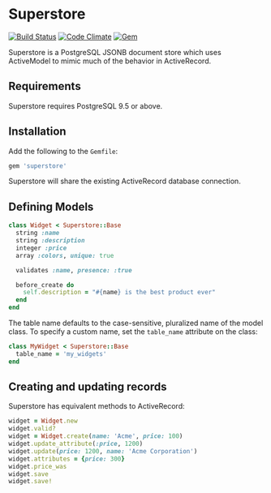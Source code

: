 # Superstore
[![Build Status](https://secure.travis-ci.org/data-axle/superstore.png?rvm=2.0.0)](http://travis-ci.org/data-axle/superstore)
[![Code Climate](https://codeclimate.com/github/data-axle/superstore/badges/gpa.svg)](https://codeclimate.com/github/data-axle/superstore)
[![Gem](https://img.shields.io/gem/v/superstore.svg?maxAge=2592000)](https://rubygems.org/gems/superstore)

Superstore is a PostgreSQL JSONB document store which uses ActiveModel to mimic much of the behavior
in ActiveRecord.

## Requirements

Superstore requires PostgreSQL 9.5 or above.

## Installation

Add the following to the `Gemfile`:

```ruby
gem 'superstore'
```

Superstore will share the existing ActiveRecord database connection.

## Defining Models

```ruby
class Widget < Superstore::Base
  string :name
  string :description
  integer :price
  array :colors, unique: true

  validates :name, presence: :true

  before_create do
    self.description = "#{name} is the best product ever"
  end
end
```

The table name defaults to the case-sensitive, pluralized name of the model class. To specify a
custom name, set the `table_name` attribute on the class:

```ruby
class MyWidget < Superstore::Base
  table_name = 'my_widgets'
end
```

## Creating and updating records

Superstore has equivalent methods to ActiveRecord:

```ruby
widget = Widget.new
widget.valid?
widget = Widget.create(name: 'Acme', price: 100)
widget.update_attribute(:price, 1200)
widget.update(price: 1200, name: 'Acme Corporation')
widget.attributes = {price: 300}
widget.price_was
widget.save
widget.save!
```
